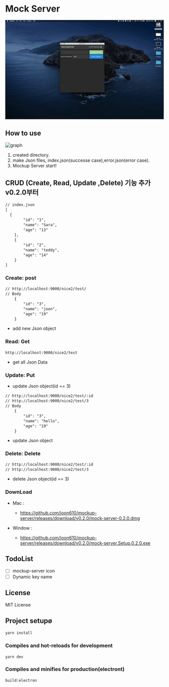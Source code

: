 # Mock Server 

![mock-manual](https://github.com/joon610/readMEImg/blob/master/mock-server/mock-manual.gif)

## How to use
<img src="https://joon610.github.io/assets/images/mockupServer/graph.png" alt="graph">

1. created directory.
2. make Json files, index.json(successe case),error.json(error case).
3. Mockup Server start! 

## CRUD (Create, Read, Update ,Delete) 기능 추가 v0.2.0부터
```
// index.json
[
  {
        "id": "1",
        "name": "Sara",
        "age": "13"
    },
    {
        "id": "2",
        "name": "teddy",
        "age": "14"
    }   
]
```

### Create: post       
```
// http://localhost:9000/nice2/test/
// Body
    {
        "id": "3",
        "name": "joon",
        "age": "19"
    } 
```
- add new Json object 

### Read: Get 
```
http://localhost:9000/nice2/test
```      
- get all Json Data

### Update: Put 
 - update Json object(id == 3)
```
// http://localhost:9000/nice2/test/:id
// http://localhost:9000/nice2/test/3
// Body
    {
        "id": "3",
        "name": "hello",
        "age": "19"
    } 
```    
- update Json object

### Delete: Delete 
```
// http://localhost:9000/nice2/test/:id
// http://localhost:9000/nice2/test/3      
```
- delete Json object(id == 3)  

### DownLoad
- Mac : 
  - <https://github.com/joon610/mockup-server/releases/download/v0.2.0/mock-server-0.2.0.dmg>

- Window :
  - <https://github.com/joon610/mockup-server/releases/download/v0.2.0/mock-server.Setup.0.2.0.exe>

## TodoList 
- [ ] mockup-server icon
- [ ] Dynamic key name

## License

MIT License

## Project setupø
```
yarn install
```

### Compiles and hot-reloads for development
```
yarn dev
```

### Compiles and minifies for production(electront)
```
build:electron
```

